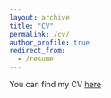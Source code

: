 ```yaml
---
layout: archive
title: "CV"
permalink: /cv/
author_profile: true
redirect_from:
  - /resume
---
```


You can find my CV
[here](https://andrejmijakovic.github.io/_site/CV_Sep2022_AndrejMijakovic.pdf)